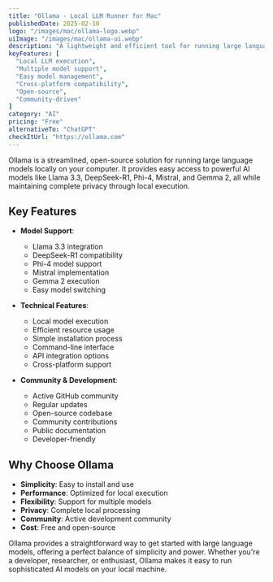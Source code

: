 ```yaml
---
title: "Ollama - Local LLM Runner for Mac"
publishedDate: 2025-02-10
logo: "/images/mac/ollama-logo.webp"
uiImage: "/images/mac/ollama-ui.webp"
description: "A lightweight and efficient tool for running large language models locally on your machine, supporting popular models like Llama, DeepSeek, Phi, Mistral, and Gemma."
keyFeatures: [
  "Local LLM execution",
  "Multiple model support",
  "Easy model management",
  "Cross-platform compatibility",
  "Open-source",
  "Community-driven"
]
category: "AI"
pricing: "Free"
alternativeTo: "ChatGPT"
checkItUrl: "https://ollama.com"
---
```


Ollama is a streamlined, open-source solution for running large language models locally on your computer. It provides easy access to powerful AI models like Llama 3.3, DeepSeek-R1, Phi-4, Mistral, and Gemma 2, all while maintaining complete privacy through local execution.

## Key Features

- **Model Support**:
  - Llama 3.3 integration
  - DeepSeek-R1 compatibility
  - Phi-4 model support
  - Mistral implementation
  - Gemma 2 execution
  - Easy model switching

- **Technical Features**:
  - Local model execution
  - Efficient resource usage
  - Simple installation process
  - Command-line interface
  - API integration options
  - Cross-platform support

- **Community & Development**:
  - Active GitHub community
  - Regular updates
  - Open-source codebase
  - Community contributions
  - Public documentation
  - Developer-friendly

## Why Choose Ollama

- **Simplicity**: Easy to install and use
- **Performance**: Optimized for local execution
- **Flexibility**: Support for multiple models
- **Privacy**: Complete local processing
- **Community**: Active development community
- **Cost**: Free and open-source

Ollama provides a straightforward way to get started with large language models, offering a perfect balance of simplicity and power. Whether you're a developer, researcher, or enthusiast, Ollama makes it easy to run sophisticated AI models on your local machine.
